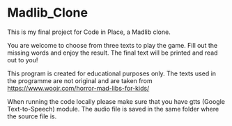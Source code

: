 # Madlib_Clone

This is my final project for Code in Place, a Madlib clone.

You are welcome to choose from three texts to play the game. Fill out the missing words and
enjoy the result. The final text will be printed and read out to you!

This program is created for educational purposes only. The texts used in the programme are not original and 
are taken from https://www.woojr.com/horror-mad-libs-for-kids/

When running the code locally please make sure that you have gtts (Google Text-to-Speech) module.
The audio file is saved in the same folder where the source file is.
